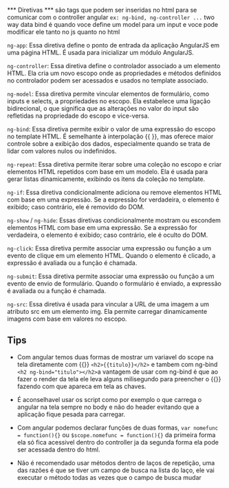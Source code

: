 *** Diretivas ***
são tags que podem ser inseridas no html para se comunicar com o controller angular
`ex: ng-bind, ng-controller ...`
two way data bind é quando voce define um model para um input e voce pode modificar
ele tanto no js quanto no html

`ng-app`: Essa diretiva define o ponto de entrada da aplicação AngularJS em uma página HTML.
É usada para inicializar um módulo AngularJS.

`ng-controller`: Essa diretiva define o controlador associado a um elemento HTML.
Ela cria um novo escopo onde as propriedades e métodos definidos no controlador podem ser
acessados e usados no template associado.

`ng-model`: Essa diretiva permite vincular elementos de formulário, como inputs e selects,
a propriedades no escopo. Ela estabelece uma ligação bidirecional, o que significa que as
alterações no valor do input são refletidas na propriedade do escopo e vice-versa.

`ng-bind`: Essa diretiva permite exibir o valor de uma expressão do escopo no template HTML.
É semelhante à interpolação {{ }}, mas oferece maior controle sobre a exibição dos dados,
especialmente quando se trata de lidar com valores nulos ou indefinidos.

`ng-repeat`: Essa diretiva permite iterar sobre uma coleção no escopo e criar elementos HTML
repetidos com base em um modelo. Ela é usada para gerar listas dinamicamente, exibindo os itens
da coleção no template.

`ng-if`: Essa diretiva condicionalmente adiciona ou remove elementos HTML com base em uma expressão.
Se a expressão for verdadeira, o elemento é exibido; caso contrário, ele é removido do DOM.

`ng-show` / `ng-hide`: Essas diretivas condicionalmente mostram ou escondem elementos HTML
com base em uma expressão. Se a expressão for verdadeira, o elemento é exibido; caso contrário,
ele é oculto do DOM.

`ng-click`: Essa diretiva permite associar uma expressão ou função a um evento de clique em um
elemento HTML. Quando o elemento é clicado, a expressão é avaliada ou a função é chamada.

`ng-submit`: Essa diretiva permite associar uma expressão ou função a um evento de envio de
formulário. Quando o formulário é enviado, a expressão é avaliada ou a função é chamada.

`ng-src`: Essa diretiva é usada para vincular a URL de uma imagem a um atributo src em um elemento img.
Ela permite carregar dinamicamente imagens com base em valores no escopo.



## Tips ##

- Com angular temos duas formas de mostrar um variavel do scope na tela
diretamente com {{}} `<h2>{{titulo}}</h2>` e tambem com ng-bind
`<h2 ng-bind="titulo"></h2>`a vantagem de usar com ng-bind é que ao fazer
o render da tela ele leva alguns milisegundo para preencher o {{}}
fazendo com que apareca em tela as chaves.

- É aconselhavel usar os script como por exemplo o que carrega o angular
na tela sempre no body e não do header evitando que a aplicação fique
pesada para carregar.

- Com angular podemos declarar funções de duas formas,
`var nomefunc = function(){}` ou `$scope.nomefunc = function(){}`
da primeira forma ela só fica acessivel dentro do controller ja da
segunda forma ela pode ser acessada dentro do html.

- Não é recomendado usar métodos dentro de laços de repetição, uma das razões
é que se tiver um campo de busca na lista do laço, ele vai executar o método
todas as vezes que o campo de busca mudar